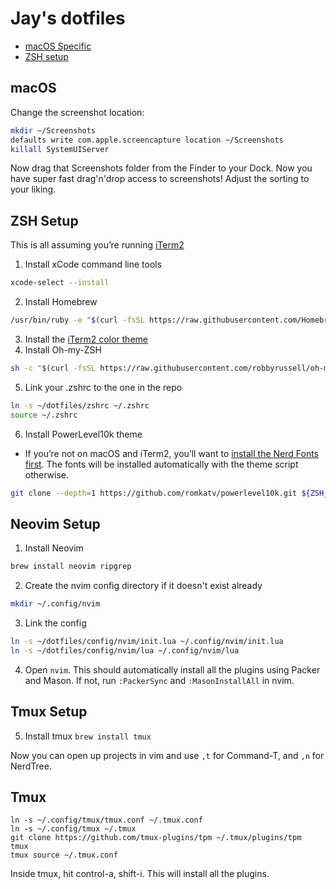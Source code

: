 
# Jay's dotfiles

* [macOS Specific](#macos)
* [ZSH setup](#zsh-setup)

## macOS

Change the screenshot location:

```zsh
mkdir ~/Screenshots
defaults write com.apple.screencapture location ~/Screenshots
killall SystemUIServer
```

Now drag that Screenshots folder from the Finder to your Dock. Now you have super fast drag'n'drop access to screenshots! Adjust the sorting to your liking.

## ZSH Setup

This is all assuming you’re running [iTerm2](https://iterm2.com/)

1. Install xCode command line tools
  ```zsh
  xcode-select --install
  ```
2. Install Homebrew
  ```zsh
  /usr/bin/ruby -e "$(curl -fsSL https://raw.githubusercontent.com/Homebrew/install/master/install)"
  ```
3. Install the [iTerm2 color theme](./iterm2/coolnight.itermcolors)
4. Install Oh-my-ZSH
  ```zsh
  sh -c "$(curl -fsSL https://raw.githubusercontent.com/robbyrussell/oh-my-zsh/master/tools/install.sh)"
  ```
5. Link your .zshrc to the one in the repo
  ```zsh
  ln -s ~/dotfiles/zshrc ~/.zshrc
  source ~/.zshrc
  ```
6. Install PowerLevel10k theme
  * If you’re not on macOS and iTerm2, you’ll want to [install the Nerd Fonts first](https://github.com/romkatv/powerlevel10k#fonts). The fonts will be installed automatically with the theme script otherwise.

  ```zsh
  git clone --depth=1 https://github.com/romkatv/powerlevel10k.git ${ZSH_CUSTOM:-$HOME/.oh-my-zsh/custom}/themes/powerlevel10k
  ```

## Neovim Setup

1. Install Neovim
  ```zsh
  brew install neovim ripgrep
  ```
2. Create the nvim config directory if it doesn't exist already
  ```zsh
  mkdir ~/.config/nvim
  ```
3. Link the config
  ```zsh
  ln -s ~/dotfiles/config/nvim/init.lua ~/.config/nvim/init.lua
  ln -s ~/dotfiles/config/nvim/lua ~/.config/nvim/lua
  ```
4. Open `nvim`. This should automatically install all the plugins using Packer and Mason. If not, run `:PackerSync` and `:MasonInstallAll` in nvim.

## Tmux Setup

5. Install tmux
  `brew install tmux`

Now you can open up projects in vim and use `,t` for Command-T, and `,n` for NerdTree.

## Tmux
```
ln -s ~/.config/tmux/tmux.conf ~/.tmux.conf
ln -s ~/.config/tmux ~/.tmux
git clone https://github.com/tmux-plugins/tpm ~/.tmux/plugins/tpm
tmux
tmux source ~/.tmux.conf
```

Inside tmux, hit control-a, shift-i. This will install all the plugins.
